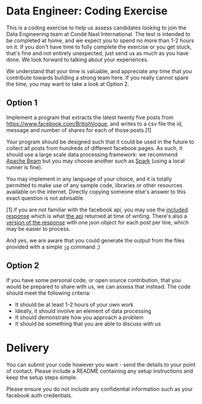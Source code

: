 # Data Engineer: Coding Exercise

This is a coding exercise to help us assess candidates looking to join the Data Engineering team at Condé Nast International.  The test is intended to be completed at home, and we expect you to spend no more than 1-2 hours on it.  If you don't have time to fully complete the exercise or you get stuck, that's fine and not entirely unexpected, just send us as much as you have done. We look forward to talking about your experiences.   

We understand that your time is valuable, and appreciate any time that you contribute towards building a strong team here.  If you really cannot spare the time, you may want to take a look at Option 2.

## Option 1

Implement a program that extracts the latest twenty five posts from https://www.facebook.com/BritishVogue, and writes to a csv file the id, message and number of shares for each of those posts.[1]

Your program should be designed such that it could be used in the future to collect all posts from hundreds of different facebook pages. As such, it should use a large scale data processing framework: we recommend [Apache Beam](https://beam.apache.org/) but you may choose another such as [Spark](https://spark.apache.org/) (using a local runner is fine).

You may implement in any language of your choice, and it is totally permitted to make use of any sample code, libraries or other resources available on the internet. Directly copying someone else's answer to this exact question is not advisable.

[1] if you are not familiar with the facebook api, you may use the [included response](facebook_api_response.json) which is what [the api](https://graph.facebook.com/v2.12/BritishVogue/feed?fields=message,id,shares) returned at time of writing. There's also a [version of the response](facebook_one_post_per_line.json) with one json object for each post per line, which may be easier to process.

And yes, we are aware that you could generate the output from the files provided with a simple [`jq`](https://stedolan.github.io/jq/) command ;)

## Option 2

If you have some personal code, or open source contribution, that you would be prepared to share with us, we can assess that instead.  The code should meet the following criteria:

- It should be at least 1-2 hours of your own work
- Ideally, it should involve an element of data processing
- It should demonstrate how you approach a problem
- It should be something that you are able to discuss with us

# Delivery

You can submit your code however you want - send the details to your point of contact.  Please include a README containing any setup instructions and keep the setup steps simple.

Please ensure you do not include any confidential information such as your facebook auth credentials.
